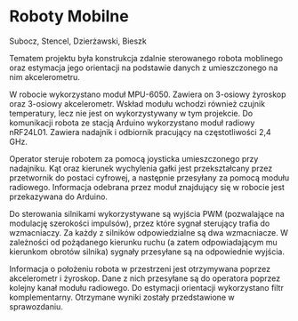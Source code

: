 # Roboty Mobilne
Subocz, Stencel, Dzierżawski, Bieszk

  Tematem projektu była konstrukcja zdalnie sterowanego robota moblinego oraz estymacja jego orientacji na podstawie danych z umieszczonego na nim akcelerometru. 

  W robocie wykorzystano moduł MPU-6050. Zawiera on 3-osiowy żyroskop oraz 3-osiowy akcelerometr. Wskład modułu wchodzi również czujnik temperatury, lecz nie jest on wykorzystywany w tym projekcie. Do komunikacji robota ze stacją Arduino wykorzystano moduł radiowy nRF24L01. Zawiera nadajnik i odbiornik pracujący na częstotliwości 2,4 GHz.

  Operator steruje robotem za pomocą joysticka umieszczonego przy nadajniku. Kąt oraz kierunek wychylenia gałki jest przekształcany przez przetwornik do postaci cyfrowej, a następnie przesyłany za pomocą modułu radiowego. Informacja odebrana przez moduł znajdujący się w robocie jest przekazywana do Arduino.

  Do sterowania silnikami wykorzystywane są wyjścia PWM (pozwalające na modulację szerokości impulsów), przez które sygnał sterujący trafia do wzmacniaczy. Za każdy z silników odpowiedzialne są dwa wzmacniacze. W zależności od pożądanego kierunku ruchu (a zatem odpowiadającym mu kierunkom obrotów silnika) sygnały przesyłane są na odpowiednie wyjścia.

  Informacja o położeniu robota w przestrzeni jest otrzymywana poprzez akcelerometr i żyroskop. Dane z nich przesyłane są do operatora poprzez kolejny kanał modułu radiowego. Do estymacji orientacji wykorzystano filtr komplementarny. Otrzymane wyniki zostały przedstawione w sprawozdaniu.
